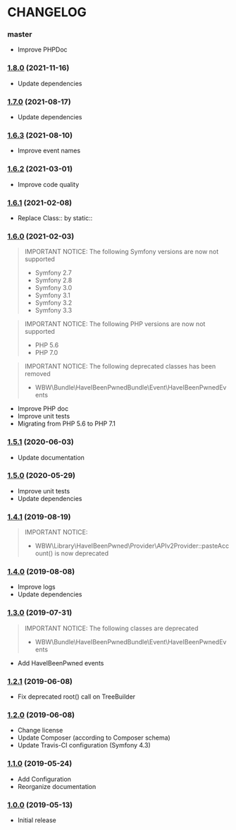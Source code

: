 CHANGELOG
=========

### master

- Improve PHPDoc

### [1.8.0](https://github.com/webeweb/haveibeenpwned-bundle/tree/v1.8.0) (2021-11-16)

- Update dependencies

### [1.7.0](https://github.com/webeweb/haveibeenpwned-bundle/tree/v1.7.0) (2021-08-17)

- Update dependencies

### [1.6.3](https://github.com/webeweb/haveibeenpwned-bundle/tree/v1.6.3) (2021-08-10)

- Improve event names

### [1.6.2](https://github.com/webeweb/haveibeenpwned-bundle/tree/v1.6.2) (2021-03-01)

- Improve code quality

### [1.6.1](https://github.com/webeweb/haveibeenpwned-bundle/tree/v1.6.1) (2021-02-08)

- Replace Class:: by static::

### [1.6.0](https://github.com/webeweb/haveibeenpwned-bundle/tree/v1.6.0) (2021-02-03)

> IMPORTANT NOTICE: The following Symfony versions are now not supported
> - Symfony 2.7
> - Symfony 2.8
> - Symfony 3.0
> - Symfony 3.1
> - Symfony 3.2
> - Symfony 3.3

> IMPORTANT NOTICE: The following PHP versions are now not supported
> - PHP 5.6
> - PHP 7.0

> IMPORTANT NOTICE: The following deprecated classes has been removed
> - WBW\Bundle\HaveIBeenPwnedBundle\Event\HaveIBeenPwnedEvents

- Improve PHP doc
- Improve unit tests
- Migrating from PHP 5.6 to PHP 7.1

### [1.5.1](https://github.com/webeweb/haveibeenpwned-bundle/tree/v1.5.1) (2020-06-03)

- Update documentation

### [1.5.0](https://github.com/webeweb/haveibeenpwned-bundle/tree/v1.5.0) (2020-05-29)

- Improve unit tests
- Update dependencies

### [1.4.1](https://github.com/webeweb/haveibeenpwned-bundle/tree/v1.4.1) (2019-08-19)

> IMPORTANT NOTICE:
>
> - WBW\Library\HaveIBeenPwned\Provider\APIv2Provider::pasteAccount() is now deprecated 

### [1.4.0](https://github.com/webeweb/haveibeenpwned-bundle/tree/v1.4.0) (2019-08-08)

- Improve logs
- Update dependencies

### [1.3.0](https://github.com/webeweb/haveibeenpwned-bundle/tree/v1.3.0) (2019-07-31)

> IMPORTANT NOTICE: The following classes are deprecated
>
> - WBW\Bundle\HaveIBeenPwnedBundle\Event\HaveIBeenPwnedEvents

- Add HaveIBeenPwned events

### [1.2.1](https://github.com/webeweb/haveibeenpwned-bundle/tree/v1.2.1) (2019-06-08)

- Fix deprecated root() call on TreeBuilder

### [1.2.0](https://github.com/webeweb/haveibeenpwned-bundle/tree/v1.2.0) (2019-06-08)

- Change license
- Update Composer (according to Composer schema)
- Update Travis-CI configuration (Symfony 4.3)

### [1.1.0](https://github.com/webeweb/haveibeenpwned-bundle/tree/v1.1.0) (2019-05-24)

- Add Configuration
- Reorganize documentation

### [1.0.0](https://github.com/webeweb/haveibeenpwned-bundle/tree/v1.0.0) (2019-05-13)

- Initial release
